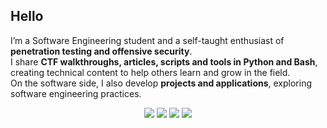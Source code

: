 ## Hello

I’m a Software Engineering student and a self-taught enthusiast of **penetration testing and offensive security**.  
I share **CTF walkthroughs, articles, scripts and tools in Python and Bash**, creating technical content to help others learn and grow in the field.  
On the software side, I also develop **projects and applications**, exploring software engineering practices.

<p align="center">
  <a href="https://tryhackme.com/p/InzelSec"><img src="https://img.shields.io/badge/TryHackMe-D14836?style=for-the-badge&logo=tryhackme&logoColor=white" /></a>
  <a href="https://medium.com/@inzelsec"><img src="https://img.shields.io/badge/Medium-12100E?style=for-the-badge&logo=medium&logoColor=white" /></a>
  <a href="https://linkedin.com/in/alex-c-insel-9674b0288"><img src="https://img.shields.io/badge/LinkedIn-0077B5?style=for-the-badge&logo=linkedin&logoColor=white" /></a>
  <a href="mailto:inzelsec@gmail.com"><img src="https://img.shields.io/badge/Gmail-D14836?style=for-the-badge&logo=gmail&logoColor=white" /></a>

</p>
